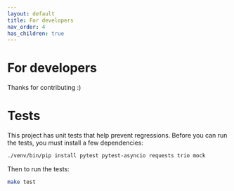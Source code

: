 ```yaml
---
layout: default
title: For developers
nav_order: 4
has_children: true
---
```



For developers
==============

Thanks for contributing :)


Tests
=====

This project has unit tests that help prevent regressions. Before you can run the tests, you must install a few dependencies:
```bash
./venv/bin/pip install pytest pytest-asyncio requests trio mock
```

Then to run the tests:
```bash
make test
```
